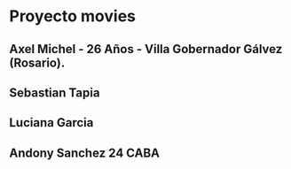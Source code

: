 # Proyecto movies
## Axel Michel - 26 Años - Villa Gobernador Gálvez (Rosario).
## Sebastian Tapia
## Luciana Garcia
## Andony Sanchez 24 CABA